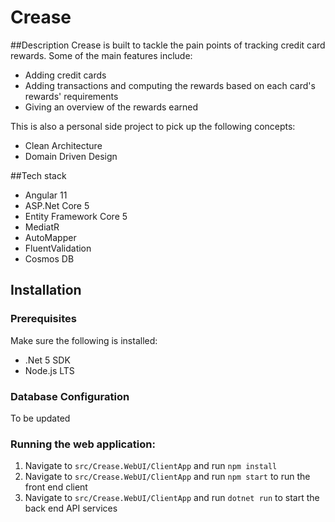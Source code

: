 # Crease

##Description
Crease is built to tackle the pain points of tracking credit card rewards. Some of the main features include:
- Adding credit cards
- Adding transactions and computing the rewards based on each card's rewards' requirements
- Giving an overview of the rewards earned

This is also a personal side project to pick up the following concepts:
- Clean Architecture
- Domain Driven Design

##Tech stack
- Angular 11
- ASP.Net Core 5
- Entity Framework Core 5
- MediatR
- AutoMapper
- FluentValidation
- Cosmos DB

## Installation
### Prerequisites
Make sure the following is installed:

- .Net 5 SDK
- Node.js LTS

### Database Configuration
To be updated

### Running the web application:

1. Navigate to `src/Crease.WebUI/ClientApp` and run `npm install`
2. Navigate to `src/Crease.WebUI/ClientApp` and run `npm start` to run the front end client
3. Navigate to `src/Crease.WebUI/ClientApp` and run `dotnet run` to start the back end API services


